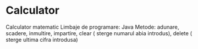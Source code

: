 # Calculator
Calculator matematic
Limbaje de programare: Java
Metode: adunare, scadere, inmultire, impartire, clear ( sterge numarul abia introdus), delete ( sterge ultima cifra introdusa)
